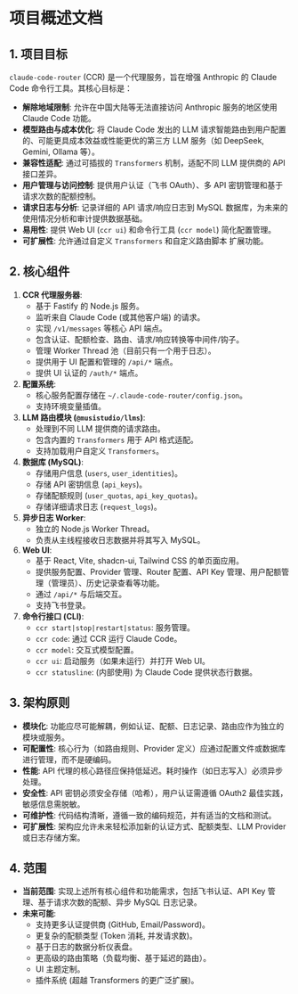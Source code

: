 # 项目概述文档

## 1. 项目目标

`claude-code-router` (CCR) 是一个代理服务，旨在增强 Anthropic 的 Claude Code 命令行工具。其核心目标是：

* **解除地域限制**: 允许在中国大陆等无法直接访问 Anthropic 服务的地区使用 Claude Code 功能。
* **模型路由与成本优化**: 将 Claude Code 发出的 LLM 请求智能路由到用户配置的、可能更具成本效益或性能更优的第三方 LLM 服务（如 DeepSeek, Gemini, Ollama 等）。
* **兼容性适配**: 通过可插拔的 `Transformers` 机制，适配不同 LLM 提供商的 API 接口差异。
* **用户管理与访问控制**: 提供用户认证（飞书 OAuth）、多 API 密钥管理和基于请求次数的配额控制。
* **请求日志与分析**: 记录详细的 API 请求/响应日志到 MySQL 数据库，为未来的使用情况分析和审计提供数据基础。
* **易用性**: 提供 Web UI (`ccr ui`) 和命令行工具 (`ccr model`) 简化配置管理。
* **可扩展性**: 允许通过自定义 `Transformers` 和自定义路由脚本 扩展功能。

## 2. 核心组件

1. **CCR 代理服务器**:
    * 基于 Fastify 的 Node.js 服务。
    * 监听来自 Claude Code (或其他客户端) 的请求。
    * 实现 `/v1/messages` 等核心 API 端点。
    * 包含认证、配额检查、路由、请求/响应转换等中间件/钩子。
    * 管理 Worker Thread 池（目前只有一个用于日志）。
    * 提供用于 UI 配置和管理的 `/api/*` 端点。
    * 提供 UI 认证的 `/auth/*` 端点。
2. **配置系统**:
    * 核心服务配置存储在 `~/.claude-code-router/config.json`。
    * 支持环境变量插值。
3. **LLM 路由模块 (`@musistudio/llms`)**:
    * 处理到不同 LLM 提供商的请求路由。
    * 包含内置的 `Transformers` 用于 API 格式适配。
    * 支持加载用户自定义 `Transformers`。
4. **数据库 (MySQL)**:
    * 存储用户信息 (`users`, `user_identities`)。
    * 存储 API 密钥信息 (`api_keys`)。
    * 存储配额规则 (`user_quotas`, `api_key_quotas`)。
    * 存储详细请求日志 (`request_logs`)。
5. **异步日志 Worker**:
    * 独立的 Node.js Worker Thread。
    * 负责从主线程接收日志数据并将其写入 MySQL。
6. **Web UI**:
    * 基于 React, Vite, shadcn-ui, Tailwind CSS 的单页面应用。
    * 提供服务配置、Provider 管理、Router 配置、API Key 管理、用户配额管理（管理员）、历史记录查看等功能。
    * 通过 `/api/*` 与后端交互。
    * 支持飞书登录。
7. **命令行接口 (CLI)**:
    * `ccr start|stop|restart|status`: 服务管理。
    * `ccr code`: 通过 CCR 运行 Claude Code。
    * `ccr model`: 交互式模型配置。
    * `ccr ui`: 启动服务（如果未运行）并打开 Web UI。
    * `ccr statusline`: (内部使用) 为 Claude Code 提供状态行数据。

## 3. 架构原则

* **模块化**: 功能应尽可能解耦，例如认证、配额、日志记录、路由应作为独立的模块或服务。
* **可配置性**: 核心行为（如路由规则、Provider 定义）应通过配置文件或数据库进行管理，而不是硬编码。
* **性能**: API 代理的核心路径应保持低延迟。耗时操作（如日志写入）必须异步处理。
* **安全性**: API 密钥必须安全存储（哈希），用户认证需遵循 OAuth2 最佳实践，敏感信息需脱敏。
* **可维护性**: 代码结构清晰，遵循一致的编码规范，并有适当的文档和测试。
* **可扩展性**: 架构应允许未来轻松添加新的认证方式、配额类型、LLM Provider 或日志存储方案。

## 4. 范围

* **当前范围**: 实现上述所有核心组件和功能需求，包括飞书认证、API Key 管理、基于请求次数的配额、异步 MySQL 日志记录。
* **未来可能**:
  * 支持更多认证提供商 (GitHub, Email/Password)。
  * 更复杂的配额类型 (Token 消耗, 并发请求数)。
  * 基于日志的数据分析仪表盘。
  * 更高级的路由策略（负载均衡、基于延迟的路由）。
  * UI 主题定制。
  * 插件系统 (超越 Transformers 的更广泛扩展)。

